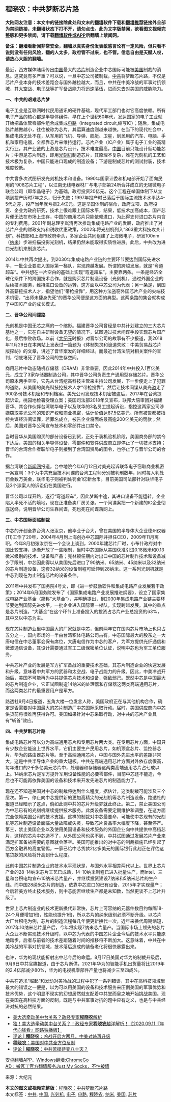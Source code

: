  <h2>程晓农：中共梦断芯片路</h2> <p class="notice"><b>大陆网友注意：本文中的链接除此处和文末的<a href="https://github.com/bannedbook/fanqiang" >翻墙</a>软件下载和<a href="https://github.com/killgcd/justmysocks/blob/master/README.md">翻墙推荐</a>链接外全部为禁网链接，未翻墙状态下打不开，请勿点击。此为文字版禁闻，欲看图文视频完整版和更多禁闻，请下载<a href="https://github.com/bannedbook/fanqiang">翻墙软件或APP</a>后翻墙上禁闻网。</p><p>备注：翻墙看新闻非常安全，翻墙以真实身份发表敏感言论有一定风险，但只看不说则没有任何风险，翻的人太多，政府管不过来，也不管。信息自由是天赋人权，请放心大胆的翻墙。</b></p>  <div class="entry"> <p>最近，西方媒体陆续传出<span class='wp_keywordlink_affiliate'><a href="https://www.bannedbook.org/" title="中国" target="_blank">中国</a></span>最大的<a href="https://www.bannedbook.org/bnews/tag/%E8%8A%AF%E7%89%87/" class="st_tag internal_tag" rel="tag" title="标签 芯片 下的日志">芯片</a>制造企业中芯国际可能被<a href="https://www.bannedbook.org/bnews/tag/%e7%be%8e%e5%9b%bd/" class="st_tag internal_tag" rel="tag" title="标签 美国 下的日志">美国</a>制裁的消息。这究竟有多严重？可以说，一旦中芯公司被制裁，<a href="https://www.bannedbook.org/bnews/tag/%e4%b8%ad%e5%85%b1/" class="st_tag internal_tag" rel="tag" title="标签 中共 下的日志">中共</a>将梦断芯片路，不仅是芯片产业本身的技术差距会与国外越拉越大，而且，中共在中美冷战的军事对抗领域，其太空战、<a href="https://www.bannedbook.org/bnews/tag/%E7%94%B5%E5%AD%90/" class="st_tag internal_tag" rel="tag" title="标签 电子 下的日志">电子</a>战等扩军备战能力将迅速落伍，进而失去对美国的威胁能力。</p> <p><strong>一、中共的艰难芯片梦</strong></p> <p>电子工业是互联网时代民用通讯的硬件基础，现代军工部门也对它高度依赖。所有电子产品的核心都是半导体组件，早在上个世纪60年代，发达国家的电子工业就开始把晶体管零部件组合成集成<a href="https://www.bannedbook.org/bnews/tag/%E7%94%B5%E8%B7%AF/" class="st_tag internal_tag" rel="tag" title="标签 电路 下的日志">电路</a>（integrated circuit,缩写IC）；随后，集成电路片越做越小，往往被称为芯片，其运算速度则越来越快。在当下的现代社会中，集成电路无处不在，从军用的飞机、导弹、舰艇、卫星，到民用的汽车、电脑、手机和家用电器，全都靠芯片来维持运行。芯片产业（IC产业）属于电子工业的高精尖行业，其产业链的上游是芯片设计，技术难度最高，<a href="https://www.bannedbook.org/bnews/tag/%E4%B8%AD%E5%9B%BD/" class="st_tag internal_tag" rel="tag" title="标签 中国 下的日志">中国</a>目前只能设计低功能芯片；中游是芯片制造，即用<a href="https://www.bannedbook.org/bnews/tag/%E5%85%89%E5%88%BB%E6%9C%BA/" class="st_tag internal_tag" rel="tag" title="标签 光刻机 下的日志">光刻机</a>制造芯片，其原理不复杂，难在光刻机的工艺和技术极为复杂，中国只能进口现成的制造设备；下游是制成芯片的测试封装，技术难度较低。</p> <p>中共曾多次试图研发光刻机技术和设备。1990年国家计委和机电部开始了面向民用的“908芯片工程”，以江南无线电器材厂与电子部第24所合并成立的无锡微电子联合公司（即华晶电子）为基础，政府投资20亿元。这个工程在举国体制下从立项到投产历时7年之久，归于失败；1997年投产时已落后于国际主流技术水平达4-5代之差，投产当年就亏损2.4亿元。这是举国体制的宿命，政府立项、政府投资、企业为政府研究，技术上很难跟上国际水平，结果，低技术加高成本，国产芯片便无法在市场上生存，中国的商用芯片只能依赖进口，为此得支付进口芯片内含的专利费用。2001年副总理李岚清再次推动集成电路产业的发展，政府推出了对芯片产业的财政支持和税收优惠政策，2002年将光刻机列入“863重大科技攻关计划”。科技部和上海市政府牵头，多家企业共同组建了上海微电子，研发100nm（<a href="https://www.bannedbook.org/bnews/tag/%E7%BA%B3%E7%B1%B3/" class="st_tag internal_tag" rel="tag" title="标签 纳米 下的日志">纳米</a>）步进扫描投影光刻机，结果仍然未能取得实质性进展。此后，中共改为进口光刻机来制造芯片。</p> <p>2014年中共再次提出，到2030年集成电路产业链的主要环节要达到国际先进水平，一批企业要进入国际第一梯队，实现跨越发展。所谓的跨越发展，就是“弯道超车”。中共想在一片空白的基础上实现“弯道超车”，主要靠两条。一条是经济全球化条件下的跨国技术合作，就是购买芯片制造设备（光刻机），通过外国企业的后续技术服务，维持进口设备的运转，这方面以中芯公司为代表；另一条是，到国外高薪挖技术人才，指望他们“带枪投靠”，用这种方法盗窃外国芯片产业的尖端技术机密，“出师未捷身先死”的晋华公司便是这方面的典型。这两条路的集合就构成了中国IC产业的成长模式。</p> <p><strong>二、晋华公司间谍路</strong></p>  <p>光刻机是中国无芯之痛的一个缩影。福建晋华公司曾经是中共计划建立的三大芯片基地之一，它在自主研制设备无望的情况下，试图通过技术间谍手段实现芯片国产化，最后惨败收场。以前《<span class='wp_keywordlink_affiliate'><a href="http://www.epochtimes.com/" title="大纪元" target="_blank">大纪元</a></span>时报》对晋华公司的故事有不少报道，我2018年11月29日在本网站上发表过一篇题为《体制失灵和诡道失败：中美贸易战芯片版探祕》的文章，讲述了晋华案发的详细经过。而最近台湾法院对相关案件的宣判，彻底堵死了晋华公司的生存空间。</p> <p>商用芯片中动态随机存储器（DRAM）非常重要，因此2014年中共投入1百亿美元，成立了3家存储器制造公司，其中晋华公司负责生产通用型存储芯片。晋华公司原本两手空空，它先从台湾挖高科技主管来主持公司发展，下一步便走上了犯罪的道路，从美国的美光科技挖技术人才“带枪投靠”，然后让技术间谍从美光盗走了900多份技术机密和专利档案。美光公司发现技术机密被盗后，2017年在台湾提起诉讼，桃园地检署受理立案；美国司法部2018年又宣布，联邦大陪审团对福建晋华、其合作伙伴台湾联华电子以及联华的3名员工提起诉讼，指控这两家公司涉嫌窃取美光公司的知识产权和商业机密，估计价值达87.5亿美元。所有被告都被指控共谋经济间谍罪，若罪名成立，被告企业将面临最高逾200亿美元的罚款；然后，美国对晋华公司宣布技术和零部件出口禁令。</p> <p>当时晋华从美国购买的部分设备已到货，正处于装机验机阶段，美国商务部的禁令下达后，美国的相关半导体设备、零部件和软件供应商立即停止了一切技术支持；晋华的台湾合作者联华电子则接到了台湾国贸局的函令，也停止了与晋华公司的合作。</p> <p>据台湾联合<span class='wp_keywordlink_affiliate'><a href="https://www.bannedbook.org/" title="新闻网">新闻网</a></span>报道，台中地院今年6月12日对美光起诉联华电子窃取商业机密一案宣判：3个为中共充当技术间谍的台湾工程师分别被判刑数年，同时每人判处罚金数万美金，联华电子则被判处罚金1亿新台币。目前美国司法部针对联华电子及3个涉案人的诉讼仍在美国进行。</p> <p>晋华公司以谍开路，遂行“弯道超车”，因此梦断中途，其进口设备不能运转，企业陷入半死不活的境地，现在正准备卖厂房关张。一个间谍案把一个新建的IC企业彻底送终，说明晋华公司生靠间谍，死也死在间谍落网上。</p> <p><strong>三、中芯国际面临制裁</strong></p>  <p>中芯的开创全靠台湾人张汝京，他毕业于台大，曾在美国的半导体大企业德州仪器(TI)工作了20年，2004年4月到上海创办中芯国际并担任CEO，2009年11月离职。今年8月初张汝京在一个会议上谈到，2000年建芯片厂时，小布什政府对中国比较支持，逐渐开放了一些限制，当时中芯国际从美国获准引进0.18微米和0.13微米级别的技术、设备和产品；克林顿任期内对出口中国的芯片制作技术和设备减少了限制，中芯因此得以从美国先后进口了90纳米、65纳米、45纳米以及32纳米的芯片制造设备，这套32纳米的设备制程可延伸到28纳米。这一系列光刻机就是中芯到现在为止制造芯片的设备条件。</p> <p>2011年中共发布了国务院4号文，即《进一步鼓励软件和集成电路产业发展若干政策》；2014年6月国务院发布了《国家集成电路产业发展推进纲要》，设立了国家集成电路产业基金（简称“大基金”），并明确提出，到2030年集成电路产业链主要环节要达到国际先进水平，一批企业进入国际第一梯队，实现跨越发展。其中的重点是芯片制造，“大基金”在这个环节上准备投入的投资占芯片产业总投资的63%，其中又以中芯为主。</p> <p>现在芯片制造业里中国最大的厂家就是中芯，但前两年它在国内芯片市场上也只占五分之一，国内市场的一半由台湾积体电路公司占有。中芯国际最大的股东之一大唐电信在中芯董事会保有席位，大唐电信作为中芯的客户，为军方提供光纤通信和微波通信设备，其设计需要通过军工二级保密单位认证，说明中芯也为军工单位服务。</p> <p>中共芯片产业的发展是军方扩军备战的重要技术基础，其芯片制造企业的快速发展和升级，意味着中共军方的武器和太空战、电子战能力的升级。因此，中美冷战开始后，美国不可能再为中共提供芯片技术和设备，强敌弱己。既然中芯是中国最大的芯片制造企业，它正试图制造14纳米的处理器和存储器这两类高端通用芯片，而这两类芯片的最重要用户是军方。</p> <p>路透社9月4日报道，五角大楼一位发言人称，美国政府正在与其他机构合作，确定是否需要对中国最大的芯片制造厂中芯国际采取行动。届时，美国供应商向中芯供货前将很难再获得许可。美国如果针对中芯采取行动，对中共的芯片产业具有“斩首”效应。</p> <p><strong>四、中共梦断芯片路</strong></p>  <p>集成电路芯片可以分为高端通用芯片和专用芯片两大类。在专用芯片方面，中国只有少数企业能追上世界水平，它们主要生产民用芯片，如机顶盒芯片、监控器芯片、华为的路由器芯片等。至于高端通用芯片，中国与国外先进水平的差距非常大，这是中共半导体产业的重大短板。中共在高端通用芯片方面对外依存度很高，每年进口的2千多亿美元芯片中，处理器和存储器这两类高端通用芯片占七成以上。14纳米芯片是军方提升军用设备性能的必要零部件，目前中芯还不能造，今后也不可能再依靠美国的设备和技术来开发先进芯片的制造能力了。</p> <p>现在还不知道美国对中芯的制裁将达到什么程度，据估计，这类制裁可能涉及三个层次。第一，停止向中芯提供新的更加高精尖的光刻机等芯片制造设备，路透社的报道已经暗示了这点，倘如此则中共的芯片升级梦就此终止。第二，禁止美国公司为中芯已有的光刻机继续提供技术服务。此类设备需要定期维护和调整，在这方面完全依赖美国公司的技术支援。这样的制裁对中芯最要命，可能使中芯现有的光刻机等芯片制造设备面临大量故障或失灵，导致芯片良品率大幅度下降，甚至停产。第三，禁止美国企业以及使用美国设备和技术服务的外国企业向中共提供中高档芯片，这样的芯片中芯造不了，从外国公司也买不到，中共试图通过发展芯片产业来满足扩军备战需要的意图就会落空。美国可能推出的对中芯的制裁措施已经引起了西方金融界的高度警惕，一家已给中芯贷款2亿多美元的国际银行此刻正在评估这笔贷款的风险将升高到什么程度。</p> <p>此刻中国芯片制造企业的技术水平现状是，与国外水平相差两代以上。世界上芯片产业的28-14纳米芯片工艺已成熟，14-10纳米制程已进入批量生产，而Intel、三星和台积电均宣布10纳米芯片量产，并继续投资建设7纳米和5纳米芯片的生产线。而中国28纳米芯片的制造，依靠中芯进口的已有设备，2015年才实现量产；今后若美方终止技术服务，则中芯能否继续生产都是未知数，当然更谈不上芯片升级了。</p> <p>世界上芯片制造业的技术更新换代非常快，芯片上可容纳的元器件数目约每隔18-24个月便增加1倍，性能也提升1倍，所以芯片的纳米级别必须不断升级。以芯片大厂台积电为例，芯片的制造流程每几年便更新换代一次，近年来换代周期缩短，2017年10纳米芯片量产后，今年将实现7纳米芯片量产。当国际市场上领先的芯片大企业不断实现技术升级时，以中芯为代表的中国芯片企业今后的技术水平只能原地踏步，后者与前者的技术差距随着时间的推移将不断加大。这意味着，中共在中美冷战的军事对抗领域，技术落后造成的装备老化将很快暴露出来。</p> <p>也许，华为的现状能折射出中芯今后的命运。8月17日美国对华为的制裁升级后，9月9日中共官媒报道，由于芯片断供，2021年华为的智能手机出货量将比2019年的2.4亿部减少80%，华为的电视机零部件产量也将减少三至四成%。</p> <p>中共在追求“崛起”和发动对美冷战的过程中犯了一系列错误，其中在高科技领域里最大的错误之一便是，以为可以用美国的设备和技术服务来压倒美国的军事优势和技术优势，这个明显不现实的幻想居然就支配着中共堂而皇之地开始挑战美国。现在美国在高科技方面的反制，既是与中共军事对抗的题中应有之义，也是与中共经济对抗的必然结果。</p>  <ul class='op-related-articles' title='相关阅读'> <li><a href='https://www.bannedbook.org/bnews/taiwannews/20200914/1395952.html' target='_blank'>美大选牵动美中台关系？政经专家<b>程晓农</b>解析</a></li> <li><a href='https://www.bannedbook.org/bnews/taiwannews/20200911/1394652.html' target='_blank'>独！美大选牵动美中台关系？！政经专家<b>程晓农</b>越洋解析！【2020.09.11『年代向钱看』网路独播版】</a></li> <li><a href='https://www.bannedbook.org/bnews/comments/20200908/1393055.html' target='_blank'>评论 | <b>程晓农</b>：冷战开启方两月，中美对峙再升级</a></li> <li><a href='https://www.bannedbook.org/bnews/ssgc/20200828/1387332.html' target='_blank'><b>程晓农</b>：美国对中共全方位反制</a></li> <li><a href='https://www.bannedbook.org/bnews/comments/20200820/1382760.html' target='_blank'>评论 | <b>程晓农</b>：中共苦撑待变八十天？</a></li> </ul> <p class="texttj"> <a href="https://github.com/bannedbook/fanqiang/wiki/%E7%A6%81%E9%97%BB%E7%BD%91%E5%AE%89%E5%8D%93%E7%BF%BB%E5%A2%99%E6%96%B0%E9%97%BBAPP" target="_blank">安卓翻墙APP</a>、<a href="https://github.com/bannedbook/fanqiang/wiki/Chrome%E4%B8%80%E9%94%AE%E7%BF%BB%E5%A2%99%E5%8C%85" target="_blank">Windows翻墙:ChromeGo</a><br/> <a href="https://github.com/killgcd/justmysocks/blob/master/README.md" target="_blank">AD：搬瓦工官方翻墙服务Just My Socks，不怕被墙</a> </p><p>来源：大纪元</p><a name='sharetosocial'></a>         <div><b>本文的图文或视频完整版</b>：<a href='https://www.bannedbook.org/bnews/cbnews/20200916/1397048.html'>程晓农：中共梦断芯片路</a></div>  </div><!--END ENTRY--> <div class="postfooter"> <div>本文标签：<a href="https://www.bannedbook.org/bnews/tag/%e4%b8%ad%e5%85%b1/" rel="tag">中共</a>, <a href="https://www.bannedbook.org/bnews/tag/%E4%B8%AD%E5%9B%BD/" rel="tag">中国</a>, <a href="https://www.bannedbook.org/bnews/tag/%E5%85%89%E5%88%BB%E6%9C%BA/" rel="tag">光刻机</a>, <a href="https://www.bannedbook.org/bnews/tag/%E7%94%B5%E5%AD%90/" rel="tag">电子</a>, <a href="https://www.bannedbook.org/bnews/tag/%E7%94%B5%E8%B7%AF/" rel="tag">电路</a>, <a href="https://www.bannedbook.org/bnews/tag/%e7%a8%8b%e6%99%93%e5%86%9c/" rel="tag">程晓农</a>, <a href="https://www.bannedbook.org/bnews/tag/%E7%BA%B3%E7%B1%B3/" rel="tag">纳米</a>, <a href="https://www.bannedbook.org/bnews/tag/%e7%be%8e%e5%9b%bd/" rel="tag">美国</a>, <a href="https://www.bannedbook.org/bnews/tag/%E8%8A%AF%E7%89%87/" rel="tag">芯片</a></div>  </div><!--END POSTFOOTER--> 